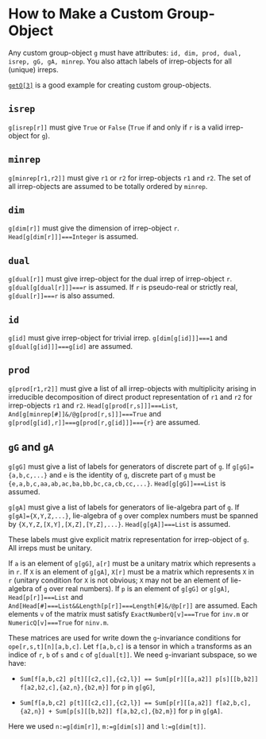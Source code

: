 # How to Make a Custom Group-Object

Any custom group-object `g` must have attributes: `id, dim, prod, dual, isrep, gG, gA, minrep`.
You also attach labels of irrep-objects for all (unique) irreps.

[`getO[3]`](https://github.com/selpoG/autoboot/tree/master/grouplie.m) is
a good example for creating custom group-objects.

## `isrep`

`g[isrep[r]]` must give `True` or `False` (`True` if and only if `r` is a valid irrep-object for `g`).

## `minrep`

`g[minrep[r1,r2]]` must give `r1` or `r2` for irrep-objects `r1` and `r2`.
The set of all irrep-objects are assumed to be totally ordered by `minrep`.

## `dim`

`g[dim[r]]` must give the dimension of irrep-object `r`.
`Head[g[dim[r]]]===Integer` is assumed.

## `dual`

`g[dual[r]]` must give irrep-object for the dual irrep of irrep-object `r`.
`g[dual[g[dual[r]]]===r` is assumed.
If `r` is pseudo-real or strictly real, `g[dual[r]]===r` is also assumed.

## `id`

`g[id]` must give irrep-object for trivial irrep.
`g[dim[g[id]]]===1` and `g[dual[g[id]]]===g[id]` are assumed.

## `prod`

`g[prod[r1,r2]]` must give a list of all irrep-objects with multiplicity
arising in irreducible decomposition of direct product representation of
`r1` and `r2` for irrep-objects `r1` and `r2`.
`Head[g[prod[r,s]]]===List`, `And[g[minrep[#]]&/@g[prod[r,s]]]===True` and
`g[prod[g[id],r]]===g[prod[r,g[id]]]==={r}` are assumed.

## `gG` and `gA`

`g[gG]` must give a list of labels for generators of discrete part of `g`.
If `g[gG]={a,b,c,...}` and `e` is the identity of `g`,
discrete part of `g` must be `{e,a,b,c,aa,ab,ac,ba,bb,bc,ca,cb,cc,...}`.
`Head[g[gG]]===List` is assumed.

`g[gA]` must give a list of labels for generators of lie-algebra part of `g`.
If `g[gA]={X,Y,Z,...}`, lie-algebra of `g` over complex numbers must be spanned by
`{X,Y,Z,[X,Y],[X,Z],[Y,Z],...}`.
`Head[g[gA]]===List` is assumed.

These labels must give explicit matrix representation for irrep-object of `g`.
All irreps must be unitary.

If `a` is an element of `g[gG]`, `a[r]` must be a unitary matrix which represents `a` in `r`.
If `X` is an element of `g[gA]`, `X[r]` must be a matrix which represents `X` in `r`
(unitary condition for `X` is not obvious; `X` may not be an element of lie-algebra of `g` over real numbers).
If `p` is an element of `g[gG]` or `g[gA]`,
`Head[p[r]]===List` and `And[Head[#]===List&&Length[p[r]]===Length[#]&/@p[r]]` are assumed.
Each elements `v` of the matrix must satisfy `ExactNumberQ[v]===True` for `inv.m`
or `NumericQ[v]===True` for `ninv.m`.

These matrices are used for write down the `g`-invariance conditions for `ope[r,s,t][n][a,b,c]`.
Let `f[a,b,c]` is a tensor in which `a` transforms as an indice of `r`, `b` of `s` and `c` of `g[dual[t]]`.
We need `g`-invariant subspace, so we have:

- `Sum[f[a,b,c2] p[t][[c2,c]],{c2,l}] == Sum[p[r][[a,a2]] p[s][[b,b2]] f[a2,b2,c],{a2,n},{b2,m}]`
  for `p` in `g[gG]`,

- `Sum[f[a,b,c2] p[t][[c2,c]],{c2,l}] == Sum[p[r][[a,a2]] f[a2,b,c],{a2,n}] + Sum[p[s][[b,b2]] f[a,b2,c],{b2,m}]`
  for `p` in `g[gA]`.

Here we used `n:=g[dim[r]]`, `m:=g[dim[s]]` and `l:=g[dim[t]]`.
